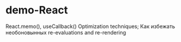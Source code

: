 # demo-React
React.memo(), useCallback()
Optimization techniques;
Как избежать необоновынных re-evaluations and re-rendering
